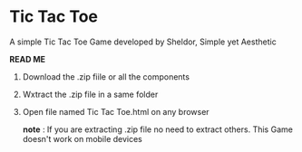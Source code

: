 # Tic Tac Toe
A simple Tic Tac Toe Game developed by Sheldor, Simple yet Aesthetic



**READ ME**
  1. Download the .zip fiile or all the components
  2. Wxtract the .zip file in a same folder
  3. Open file named Tic Tac Toe.html on any browser

     **note** : If you are extracting .zip file no need to extract others. This Game doesn't work on mobile devices
